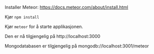Installer Meteor: https://docs.meteor.com/about/install.html

Kjør `npm install`

Kjør `meteor` for å starte applikasjonen.

Den er nå tilgjengelig på http://localhost:3000

Mongodatabasen er tilgjengelig på mongodb://localhost:3001/meteor
